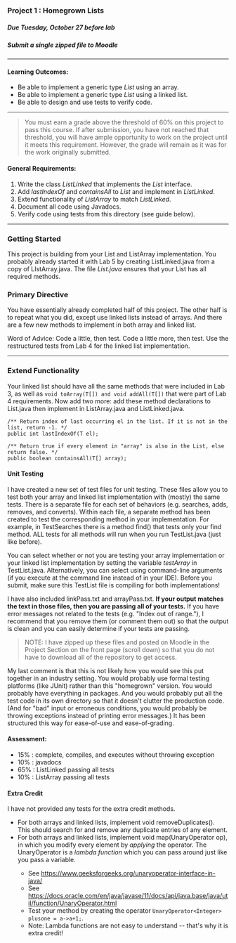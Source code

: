 ### Project 1 : Homegrown Lists
##### Due Tuesday, October 27 before lab
##### Submit a single zipped file to Moodle

<hr>

#### Learning Outcomes:

- Be able to implement a generic type _List_ using an array.
- Be able to implement a generic type _List_ using a linked list.
- Be able to design and use tests to verify code.

<hr>

> You must earn a grade above the threshold of 60% on this project to pass this course. If after submission, you have not reached that threshold, you will have ample opportunity to work on the project until it meets this requirement. However, the grade will remain as it was for the work originally submitted.

#### General Requirements:

1. Write the class _ListLinked_ that implements the _List_ interface.
2. Add _lastIndexOf_ and _containsAll_ to _List_ and implement in _ListLinked_.
2. Extend functionality of _ListArray_ to match _ListLinked_.
2. Document all code using Javadocs.
1. Verify code using tests from this directory (see guide below).

<hr>

### Getting Started

This project is building from your List and ListArray implementation. You probably already started it with Lab 5 by creating ListLinked.java from a copy of LIstArray.java. The file _List.java_ ensures that your List has all required methods.

### Primary Directive

You have essentially already completed half of this project. The other half is to repeat what you did, except use linked lists instead of arrays. And there are a few new methods to implement in both array and linked list.

Word of Advice: Code a little, then test. Code a little more, then test. Use the restructured tests from Lab 4 for the linked list implementation.

<hr>

### Extend Functionality

Your linked list should have all the same methods that were included in Lab 3, as well as `void toArray(T[]) and void addAll(T[])` that were part of Lab 4 requirements. Now add two more: add these method declarations to List.java then implement in ListArray.java and ListLinked.java.

```
/** Return index of last occurring el in the list. If it is not in the list, return -1. */
public int lastIndexOf(T el);

/** Return true if every element in "array" is also in the List, else return false. */
public boolean containsAll(T[] array);
```

#### Unit Testing

I have created a new set of test files for unit testing. These files allow you to test both your array and linked list implementation with (mostly) the same tests. There is a separate file for each set of behaviors (e.g. searches, adds, removes, and converts). Within each file, a separate method has been created to test the corresponding method in your implementation. For example, in TestSearches there is a method find() that tests only your find method. ALL tests for all methods will run when you run TestList.java (just like before).

You can select whether or not you are testing your array implementation or your linked list implementation by setting the variable _testArray_ in TestList.java. Alternatively, you can select using command-line arguments (if you execute at the command line instead of in your IDE). Before you submit, make sure this TestList file is compiling for both implementations!

I have also included linkPass.txt and arrayPass.txt. **If your output matches the text in those files, then you are passing all of your tests.** If you have error messages not related to the tests (e.g. "Index out of range."), I recommend that you remove them (or comment them out) so that the output is clean and you can easily determine if your tests are passing.

> NOTE: I have zipped up these files and posted on Moodle in the Project Section on the front page (scroll down) so that you do not have to download all of the repository to get access.

My last comment is that this is not likely how you would see this put together in an industry setting. You would probably use formal testing platforms (like JUnit) rather than this "homegrown" version. You would probably have everything in packages. And you would probably put all the test code in its own directory so that it doesn't clutter the production code. (And for "bad" input or erroneous conditions, you would probably be throwing exceptions instead of printing error messages.) It has been structured this way for ease-of-use and ease-of-grading.

#### Assessment:

- 15% : complete, compiles, and executes without throwing exception
- 10% : javadocs
- 65% : ListLinked passing all tests
- 10% : ListArray passing all tests

#### Extra Credit

I have not provided any tests for the extra credit methods.

- For both arrays and linked lists, implement void removeDuplicates(). This should search for and remove any duplicate entries of any element.
- For both arrays and linked lists, implement void map(UnaryOperator<T> op), in which you modify every element by _applying_ the operator. The UnaryOperator is a _lambda function_ which you can pass around just like you pass a variable.
  - See https://www.geeksforgeeks.org/unaryoperator-interface-in-java/
  - See https://docs.oracle.com/en/java/javase/11/docs/api/java.base/java/util/function/UnaryOperator.html
  - Test your method by creating the operator `UnaryOperator<Integer> plusone = a->a+1;`.
  - Note: Lambda functions are not easy to understand -- that's why it is extra credit!

